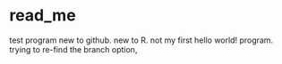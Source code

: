 # read_me
test program
new to github.
new to R.
not my first hello world! program.
trying to re-find the branch option,
